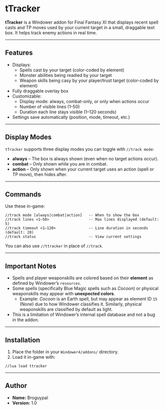 # tTracker

**tTracker** is a Windower addon for Final Fantasy XI that displays recent spell casts and TP moves used by your current target in a small, draggable text box. It helps track enemy actions in real time.

---

## Features

- Displays:
  - Spells cast by your target (color-coded by element)
  - Monster abilities being readied by your target
  - Weapon skills being casy by your player/trust target (color-coded by element)
- Fully draggable overlay box
- Customizable:
  - Display mode: always, combat-only, or only when actions occur
  - Number of visible lines (1–50)
  - Duration each line stays visible (1–120 seconds)
- Settings save automatically (position, mode, timeout, etc.)

---

## Display Modes

`tTracker` supports three display modes you can toggle with `//track mode`:

- **always** – The box is always shown (even when no target actions occur).
- **combat** – Only shown while you are in combat.
- **action** – Only shown when your current target uses an action (spell or TP move), then hides after.

---

## Commands

Use these in-game:

```
//track mode [always|combat|action]   -- When to show the box
//track lines <1–50>                  -- Max lines displayed (default: 5)
//track timeout <1–120>               -- Line duration in seconds (default: 20)
//track status                        -- View current settings
```

You can also use `//ttracker` in place of `//track`.

---

## Important Notes

- Spells and player weaponskills are colored based on their **element** as defined by Windower’s `resources`.
- Some spells (specifically Blue Magic spells such as *Cocoon*) or physical weaponskills may appear with **unexpected colors**.
  - Example: *Cocoon* is an Earth spell, but may appear as element ID `15` (None) due to how Windower classifies it. Similarly, physical weaponskills are classified by default as light.
- This is a limitation of Windower’s internal spell database and not a bug in the addon.

---

## Installation

1. Place the folder in your `Windower4/addons/` directory.
2. Load it in-game with:

```
//lua load ttracker
```

---

## Author

- **Name:** Broguypal
- **Version:** 1.0
